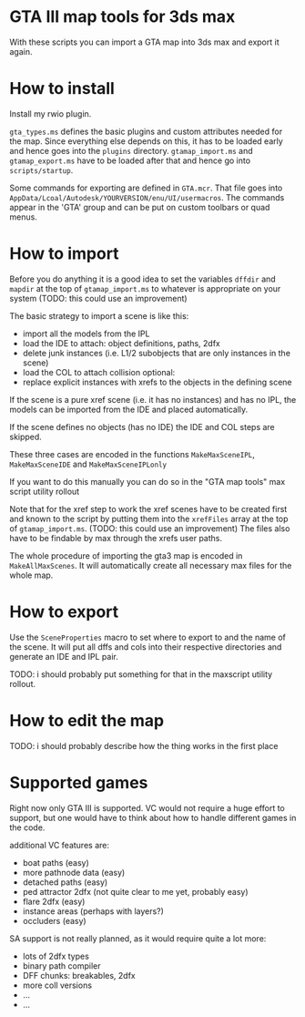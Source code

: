 GTA III map tools for 3ds max
=============================

With these scripts you can import a GTA map into 3ds max
and export it again.

How to install
==============

Install my rwio plugin.

`gta_types.ms` defines the basic plugins and custom attributes needed
for the map. Since everything else depends on this, it has to be loaded early
and hence goes into the `plugins` directory.
`gtamap_import.ms` and `gtamap_export.ms` have to be loaded after that
and hence go into `scripts/startup`.

Some commands for exporting are defined in `GTA.mcr`. That file goes
into `AppData/Lcoal/Autodesk/YOURVERSION/enu/UI/usermacros`.
The commands appear in the 'GTA' group and can be put on custom toolbars or
quad menus.


How to import
=============

Before you do anything it is a good idea to set the variables `dffdir` and `mapdir`
at the top of `gtamap_import.ms` to whatever is appropriate on your system (TODO: this could use an improvement)

The basic strategy to import a scene is like this:

  - import all the models from the IPL
  - load the IDE to attach: object definitions, paths, 2dfx
  - delete junk instances (i.e. L1/2 subobjects that are only instances in the scene)
  - load the COL to attach collision
  optional:
  - replace explicit instances with xrefs to the objects in the defining scene

If the scene is a pure xref scene (i.e. it has no instances) and has no IPL,
the models can be imported from the IDE and placed automatically.

If the scene defines no objects (has no IDE) the IDE and COL steps are skipped.

These three cases are encoded in the functions `MakeMaxSceneIPL`, `MakeMaxSceneIDE` and `MakeMaxSceneIPLonly`

If you want to do this manually you can do so in the "GTA map tools" max script utility rollout

Note that for the xref step to work the xref scenes have to be created first and known to the script
by putting them into the `xrefFiles` array at the top of `gtamap_import.ms`. (TODO: this could use an improvement)
The files also have to be findable by max through the xrefs user paths.

The whole procedure of importing the gta3 map is encoded in `MakeAllMaxScenes`.
It will automatically create all necessary max files for the whole map.

How to export
=============

Use the `SceneProperties` macro to set where to export to and the name of the scene.
It will put all dffs and cols into their respective directories and
generate an IDE and IPL pair.

TODO: i should probably put something for that in the maxscript utility rollout.

How to edit the map
===================

TODO: i should probably describe how the thing works in the first place

Supported games
===============

Right now only GTA III is supported.
VC would not require a huge effort to support,
but one would have to think about how to handle
different games in the code.

additional VC features are:

  - boat paths (easy)
  - more pathnode data (easy)
  - detached paths (easy)
  - ped attractor 2dfx (not quite clear to me yet, probably easy)
  - flare 2dfx (easy)
  - instance areas (perhaps with layers?)
  - occluders (easy)

SA support is not really planned, as it would require quite a lot more:

  - lots of 2dfx types
  - binary path compiler
  - DFF chunks: breakables, 2dfx
  - more coll versions
  - ...
  - ...

